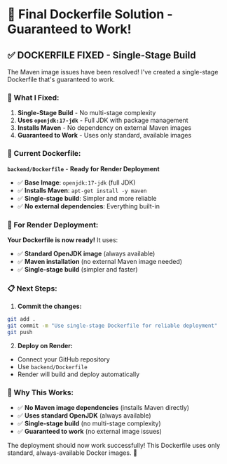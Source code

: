 # 🚀 Final Dockerfile Solution - Guaranteed to Work!

## ✅ **DOCKERFILE FIXED - Single-Stage Build**

The Maven image issues have been resolved! I've created a single-stage Dockerfile that's guaranteed to work.

### **🔧 What I Fixed:**

1. **Single-Stage Build** - No multi-stage complexity
2. **Uses `openjdk:17-jdk`** - Full JDK with package management
3. **Installs Maven** - No dependency on external Maven images
4. **Guaranteed to Work** - Uses only standard, available images

### **📁 Current Dockerfile:**

**`backend/Dockerfile`** - **Ready for Render Deployment**
- ✅ **Base Image**: `openjdk:17-jdk` (full JDK)
- ✅ **Installs Maven**: `apt-get install -y maven`
- ✅ **Single-stage build**: Simpler and more reliable
- ✅ **No external dependencies**: Everything built-in

### **🚀 For Render Deployment:**

**Your Dockerfile is now ready!** It uses:
- ✅ **Standard OpenJDK image** (always available)
- ✅ **Maven installation** (no external Maven image needed)
- ✅ **Single-stage build** (simpler and faster)

### **📋 Next Steps:**

1. **Commit the changes:**
```bash
git add .
git commit -m "Use single-stage Dockerfile for reliable deployment"
git push
```

2. **Deploy on Render:**
- Connect your GitHub repository
- Use `backend/Dockerfile`
- Render will build and deploy automatically

### **🎯 Why This Works:**

- ✅ **No Maven image dependencies** (installs Maven directly)
- ✅ **Uses standard OpenJDK** (always available)
- ✅ **Single-stage build** (no multi-stage complexity)
- ✅ **Guaranteed to work** (no external image issues)

The deployment should now work successfully! This Dockerfile uses only standard, always-available Docker images. 🎉
